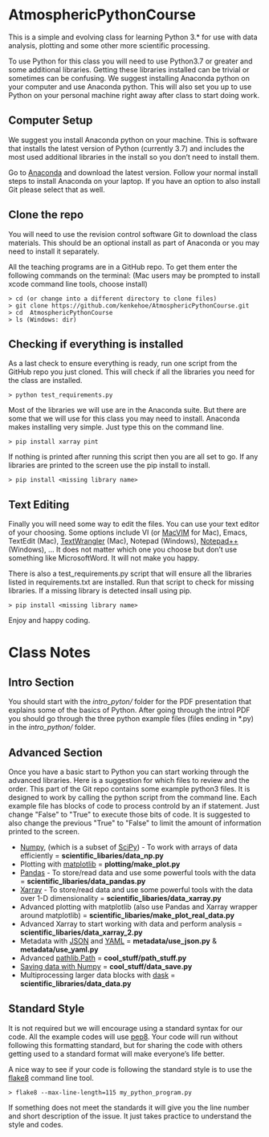 # AtmosphericPythonCourse
This is a simple and evolving class for learning Python 3.\* for use with data analysis, plotting and some other more scientific processing.

To use Python for this class you will need to use Python3.7 or greater and some additional libraries. Getting these libraries installed can be trivial or sometimes can be confusing. We suggest installing Anaconda python on your computer and use Anaconda python. This will also set you up to use Python on your personal machine right away after class to start doing work.

## Computer Setup
We suggest you install Anaconda python on your machine. This is software that installs the latest version of Python (currently 3.7) and includes the most used additional libraries in the install so you don’t need to install them. 

Go to [Anaconda](https://www.anaconda.com/distribution/) and download the latest version. Follow your normal install steps to install Anaconda on your laptop. If you have an option to also install Git please select that as well.

## Clone the repo
You will need to use the revision control software Git to download the class materials. This should be an optional install as part of Anaconda or you may need to install it separately. 

All the teaching programs are in a GitHub repo. To get them enter the following commands on the terminal: 
(Mac users may be prompted to install xcode command line tools, choose install)
```
> cd (or change into a different directory to clone files)
> git clone https://github.com/kenkehoe/AtmosphericPythonCourse.git
> cd  AtmosphericPythonCourse
> ls (Windows: dir)
```

## Checking if everything is installed
As a last check to ensure everything is ready, run one script from the GitHub repo you just cloned. This will check if all the libraries you need for the class are installed.
```
> python test_requirements.py
```

Most of the libraries we will use are in the Anaconda suite. But there are some that we will use for this class you may need to install. Anaconda makes installing very simple. Just type this on the command line.
```
> pip install xarray pint
```

If nothing is printed after running this script then you are all set to go. If any libraries are printed to the screen use the pip install <missing library name> to install.
```
> pip install <missing library name>
```
  
## Text Editing
Finally you will need some way to edit the files. You can use your text editor of your choosing. Some options include VI (or [MacVIM](https://www.macupdate.com/app/mac/25988/macvim) for Mac), Emacs, TextEdit (Mac), [TextWrangler](https://apps.apple.com/us/app/textwrangler/id404010395?mt=12) (Mac), Notepad (Windows), [Notepad++](https://notepad-plus-plus.org/) (Windows), … It does not matter which one you choose but don’t use something like MicrosoftWord. It will not make you happy.




There is also a test_requirements.py script that will ensure all the libraries listed
in requirements.txt are installed. Run that script to check for missing libraries.
If a missing library is detected insall using pip.
```
> pip install <missing library name>
```
Enjoy and happy coding.


# Class Notes
## Intro Section
You should start with the *intro_pyton/* folder for the PDF presentation that explains some of the basics of Python. After going through the introl PDF you should go through the three python example files (files ending in \*.py) in the *intro_python/* folder.

## Advanced Section
Once you have a basic start to Python you can start working through the advanced libraries. Here is a suggestion for which files to review and the order. This part of the Git repo contains some example python3 files. It is designed to work by calling the python script from the command line. Each example file has blocks of code to process controld by an if statement. Just change "False" to "True" to execute those bits of code. It is suggested to also change the previous "True" to "False" to limit the amount of information printed to the screen.

* [Numpy](https://docs.scipy.org/doc/numpy/reference/), (which is a subset of [SciPy](https://www.quora.com/What-is-the-difference-between-NumPy-and-SciPy)) - To work with arrays of data efficiently = **scientific_libaries/data_np.py**
* Plotting with [matplotlib](https://matplotlib.org/)  = **plotting/make_plot.py**
* [Pandas](https://pandas.pydata.org/pandas-docs/stable/) - To store/read data and use some powerful tools with the data = **scientific_libaries/data_pandas.py**
* [Xarray](http://xarray.pydata.org/en/stable/) - To store/read data and use some powerful tools with the data over 1-D dimensionality = **scientific_libaries/data_xarray.py**
* Advanced plotting with matplotlib (also use Pandas and Xarray wrapper around matplotlib) = **scientific_libaries/make_plot_real_data.py**
* Advanced Xarray to start working with data and perform analysis = **scientific_libaries/data_xarray_2.py**
* Metadata with [JSON](https://developers.squarespace.com/what-is-json) and [YAML](https://blog.stackpath.com/yaml/) = **metadata/use_json.py** & **metadata/use_yaml.py**
* Advanced [pathlib.Path](https://realpython.com/python-pathlib/) = **cool_stuff/path_stuff.py**
* [Saving data with Numpy](https://www.geeksforgeeks.org/numpy-save/) = **cool_stuff/data_save.py**
* Multiprocessing larger data blocks with [dask](https://docs.dask.org/en/latest/) = **scientific_libraries/data_data.py**

## Standard Style
It is not required but we will encourage using a standard syntax for our code. All the example codes will use [pep8](https://www.python.org/dev/peps/pep-0008/). Your code will run without following this formatting standard, but for sharing the code with others getting used to a standard format will make everyone’s life better.

A nice way to see if your code is following the standard style is to use the [flake8](https://pypi.org/project/flake8/) command line tool. 
```
> flake8 --max-line-length=115 my_python_program.py
```

If something does not meet the standards it will give you the line number and short description of the issue. It just takes practice to understand the style and codes.
